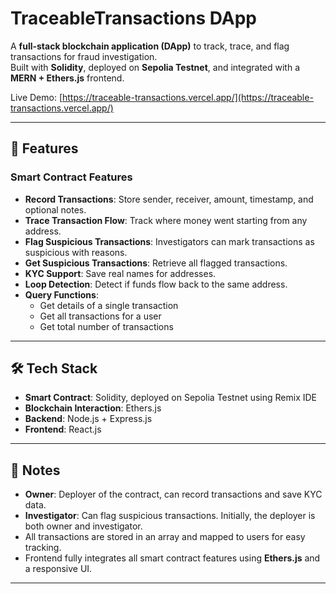 # TraceableTransactions DApp

A **full-stack blockchain application (DApp)** to track, trace, and flag transactions for fraud investigation.  
Built with **Solidity**, deployed on **Sepolia Testnet**, and integrated with a **MERN + Ethers.js** frontend.  

Live Demo: [https://traceable-transactions.vercel.app/](https://traceable-transactions.vercel.app/)

---

## 🔹 Features

### Smart Contract Features
- **Record Transactions**: Store sender, receiver, amount, timestamp, and optional notes.  
- **Trace Transaction Flow**: Track where money went starting from any address.  
- **Flag Suspicious Transactions**: Investigators can mark transactions as suspicious with reasons.  
- **Get Suspicious Transactions**: Retrieve all flagged transactions.  
- **KYC Support**: Save real names for addresses.  
- **Loop Detection**: Detect if funds flow back to the same address.  
- **Query Functions**:  
  - Get details of a single transaction  
  - Get all transactions for a user  
  - Get total number of transactions  

---

## 🛠️ Tech Stack

- **Smart Contract**: Solidity, deployed on Sepolia Testnet using Remix IDE  
- **Blockchain Interaction**: Ethers.js  
- **Backend**: Node.js + Express.js  
- **Frontend**: React.js  


---



## 📌 Notes

- **Owner**: Deployer of the contract, can record transactions and save KYC data.  
- **Investigator**: Can flag suspicious transactions. Initially, the deployer is both owner and investigator.  
- All transactions are stored in an array and mapped to users for easy tracking.  
- Frontend fully integrates all smart contract features using **Ethers.js** and a responsive UI.  

---

